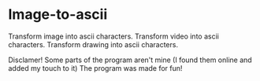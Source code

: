 # Image-to-ascii
Transform image into ascii characters.
Transform video into ascii characters.
Transform drawing into ascii characters.

Disclamer! Some parts of the program aren't mine (I found them online and added my touch to it)
The program was made for fun!
